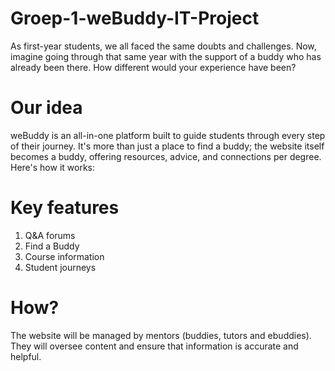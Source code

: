 # Groep-1-weBuddy-IT-Project

As first-year students, we all faced the same doubts and challenges. Now, imagine going through that same year with the support of a buddy who has already been there. How different would your experience have been?

# Our idea

weBuddy is an all-in-one platform built to guide students through every step of their journey. It's more than just a place to find a buddy; the website itself becomes a buddy, offering resources, advice, and connections per degree. Here's how it works:

# Key features

1. Q&A forums
2. Find a Buddy
3. Course information
4. Student journeys

# How?

The website will be managed by mentors (buddies, tutors and ebuddies). They will oversee content and ensure that information is accurate and helpful.

